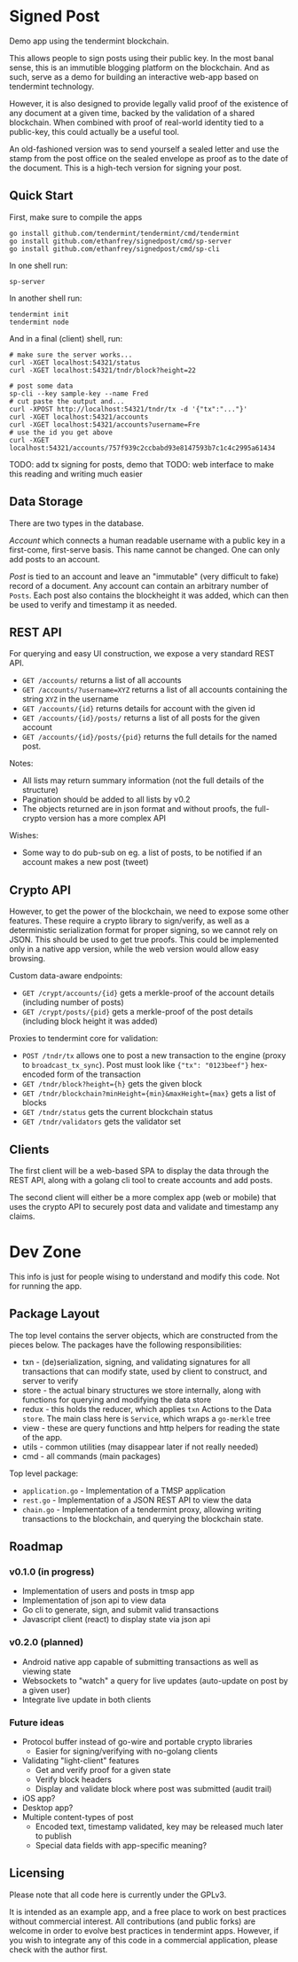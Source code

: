 # Signed Post

Demo app using the tendermint blockchain.

This allows people to sign posts using their public key.  In the most banal sense, this is an
immutible blogging platform on the blockchain.  And as such, serve as a demo for building an
interactive web-app based on tendermint technology.

However, it is also designed to provide legally valid proof of the existence of any document
at a given time, backed by the validation of a shared blockchain. When combined with proof of
real-world identity tied to a public-key, this could actually be a useful tool.

An old-fashioned version was to send yourself a sealed letter and use the stamp from the post office
on the sealed envelope as proof as to the date of the document.  This is a high-tech version for
signing your post.

## Quick Start

First, make sure to compile the apps

```
go install github.com/tendermint/tendermint/cmd/tendermint
go install github.com/ethanfrey/signedpost/cmd/sp-server
go install github.com/ethanfrey/signedpost/cmd/sp-cli
```

In one shell run:
```
sp-server
```

In another shell run:
```
tendermint init
tendermint node
```

And in a final (client) shell, run:
```
# make sure the server works...
curl -XGET localhost:54321/status
curl -XGET localhost:54321/tndr/block?height=22

# post some data
sp-cli --key sample-key --name Fred
# cut paste the output and...
curl -XPOST http://localhost:54321/tndr/tx -d '{"tx":"..."}'
curl -XGET localhost:54321/accounts
curl -XGET localhost:54321/accounts?username=Fre
# use the id you get above
curl -XGET localhost:54321/accounts/757f939c2ccbabd93e8147593b7c1c4c2995a61434
```

TODO: add tx signing for posts, demo that
TODO: web interface to make this reading and writing much easier

## Data Storage

There are two types in the database.

*Account* which connects a human readable username with a public key in a first-come, first-serve basis.
This name cannot be changed.  One can only add posts to an account.

*Post* is tied to an account and leave an "immutable" (very difficult to fake) record of a document.
Any account can contain an arbitrary number of `Posts`. Each post also contains the blockheight it was
added, which can then be used to verify and timestamp it as needed.

## REST API

For querying and easy UI construction, we expose a very standard REST API.

* `GET /accounts/` returns a list of all accounts
* `GET /accounts/?username=XYZ` returns a list of all accounts containing the string `XYZ` in the username
* `GET /accounts/{id}` returns details for account with the given id
* `GET /accounts/{id}/posts/` returns a list of all posts for the given account
* `GET /accounts/{id}/posts/{pid}` returns the full details for the named post.

Notes:

* All lists may return summary information (not the full details of the structure)
* Pagination should be added to all lists by v0.2
* The objects returned are in json format and without proofs, the full-crypto version has a more complex API

Wishes:

* Some way to do pub-sub on eg. a list of posts, to be notified if an account makes a new post (tweet)

## Crypto API

However, to get the power of the blockchain, we need to expose some other features.  These require
a crypto library to sign/verify, as well as a deterministic serialization format for proper signing,
so we cannot rely on JSON.  This should be used to get true proofs. This could be implemented only in
a native app version, while the web version would allow easy browsing.

Custom data-aware endpoints:

* `GET /crypt/accounts/{id}` gets a merkle-proof of the account details (including number of posts)
* `GET /crypt/posts/{pid}` gets a merkle-proof of the post details (including block height it was added)

Proxies to tendermint core for validation:

* `POST /tndr/tx` allows one to post a new transaction to the engine (proxy to `broadcast_tx_sync`).  Post must look like `{"tx": "0123beef"}` hex-encoded form of the transaction
* `GET /tndr/block?height={h}` gets the given block
* `GET /tndr/blockchain?minHeight={min}&maxHeight={max}` gets a list of blocks
* `GET /tndr/status` gets the current blockchain status
* `GET /tndr/validators` gets the validator set

## Clients

The first client will be a web-based SPA to display the data through the REST API,
along with a golang cli tool to create accounts and add posts.

The second client will either be a more complex app (web or mobile) that uses the
crypto API to securely post data and validate and timestamp any claims.

# Dev Zone

This info is just for people wising to understand and modify this code.  Not for running the app.

## Package Layout

The top level contains the server objects, which are constructed from the pieces below.  The packages have the following responsibilities:

* txn - (de)serialization, signing, and validating signatures for all transactions that can modify state, used by client to construct, and server to verify
* store - the actual binary structures we store internally, along with functions for querying and modifying the data store
* redux - this holds the reducer, which applies `txn` Actions to the Data `store`.  The main class here is `Service`, which wraps a `go-merkle` tree
* view - these are query functions and http helpers for reading the state of the app.
* utils - common utilities (may disappear later if not really needed)
* cmd - all commands (main packages)

Top level package:

* `application.go` - Implementation of a TMSP application
* `rest.go` - Implementation of a JSON REST API to view the data
* `chain.go` - Implementation of a tendermint proxy, allowing writing transactions to the blockchain, and querying the blockchain state.

## Roadmap

### v0.1.0 (in progress)

* Implementation of users and posts in tmsp app
* Implementation of json api to view data
* Go cli to generate, sign, and submit valid transactions
* Javascript client (react) to display state via json api

### v0.2.0 (planned)

* Android native app capable of submitting transactions as well as viewing state
* Websockets to "watch" a query for live updates (auto-update on post by a given user)
* Integrate live update in both clients

### Future ideas

* Protocol buffer instead of go-wire and portable crypto libraries
  * Easier for signing/verifying with no-golang clients
* Validating "light-client" features
  * Get and verify proof for a given state
  * Verify block headers
  * Display and validate block where post was submitted (audit trail)
* iOS app?
* Desktop app?
* Multiple content-types of post
  * Encoded text, timestamp validated, key may be released much later to publish
  * Special data fields with app-specific meaning?

## Licensing

Please note that all code here is currently under the GPLv3.

It is intended as an example app, and a free place to work on best practices without commercial interest. All contributions (and public forks) are welcome in order to evolve best practices in tendermint apps.  However, if you wish to integrate any of this code in a commercial application, please check with the author first.
